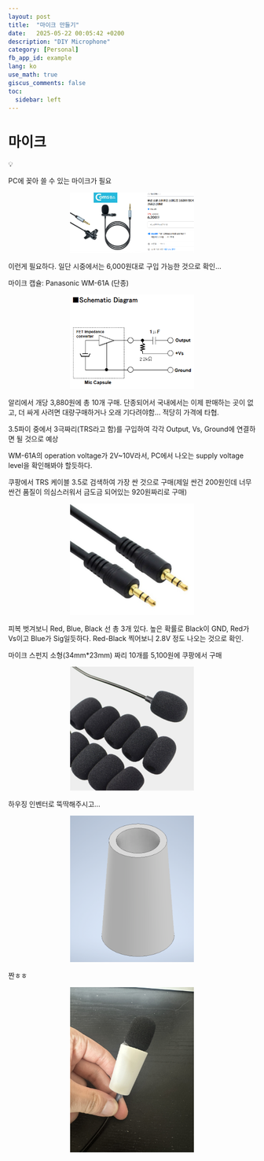```yaml
---
layout: post
title:  "마이크 만들기"
date:   2025-05-22 00:05:42 +0200
description: "DIY Microphone"
category: [Personal]
fb_app_id: example
lang: ko
use_math: true
giscus_comments: false
toc:
  sidebar: left
---
```


# 마이크

<aside>
💡

PC에 꽂아 쓸 수 있는 마이크가 필요

</aside>
<p align="center">
  <img src="/assets/img/posts/Microphone/image.png" width="50%">
</p>

이런게 필요하다. 일단 시중에서는 6,000원대로 구입 가능한 것으로 확인…

마이크 캡슐: Panasonic WM-61A (단종)

<p align="center">
  <img src="/assets/img/posts/Microphone/image%201.png" width="50%">
</p>

알리에서 개당 3,880원에 총 10개 구매. 단종되어서 국내에서는 이제 판매하는 곳이 없고, 더 싸게 사려면 대량구매하거나 오래 기다려야함… 적당히 가격에 타협.

3.5파이 중에서 3극짜리(TRS라고 함)를 구입하여 각각 Output, Vs, Ground에 연결하면 될 것으로 예상

WM-61A의 operation voltage가 2V~10V라서, PC에서 나오는 supply voltage level을 확인해봐야 할듯하다.

쿠팡에서 TRS 케이블 3.5로 검색하여 가장 싼 것으로 구매(제일 싼건 200원인데 너무 싼건 품질이 의심스러워서 금도금 되어있는 920원짜리로 구매)
<p align="center">
  <img src="/assets/img/posts/Microphone/image%202.png" width="50%">
</p>
<!-- <p align="center">
  <img src="/assets/img/posts/Micrphone/photo%201.jpg" width="50%">
</p>
<p align="center">
  <img src="/assets/img/posts/Micrphone/photo%202.jpg" width="50%">
</p> -->

피복 벗겨보니 Red, Blue, Black 선 총 3개 있다. 높은 확률로 Black이 GND, Red가 Vs이고 Blue가 Sig일듯하다. Red-Black 찍어보니 2.8V 정도 나오는 것으로 확인.

마이크 스펀지 소형(34mm*23mm) 짜리 10개를 5,100원에 쿠팡에서 구매
<p align="center">
  <img src="/assets/img/posts/Microphone/image%203.png" width="50%">
</p>

하우징 인벤터로 뚝딱해주시고…
<p align="center">
  <img src="/assets/img/posts/Microphone/image%204.png" width="50%">
</p>

짠ㅎㅎ
<p align="center">
  <img src="/assets/img/posts/Microphone/photo.jpg" width="50%">
</p>